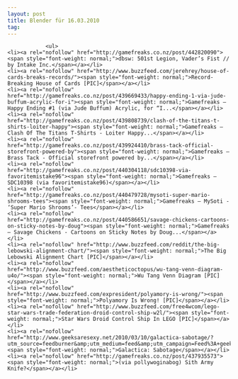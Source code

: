 ```yaml
---
layout: post
title: Blender für 16.03.2010
tag: 
---
```



                <ul>
    <li><a rel="nofollow" href="http://gamefreaks.co.nz/post/442820090"><span style="font-weight: normal;">dbsw: 501st Legion, Vader’s Fist // by Intake Inc.</span></a></li>
    <li><a rel="nofollow" href="http://www.buzzfeed.com/jerehrey/house-of-cards-breaks-records/"><span style="font-weight: normal;">Record-Breaking House of Cards [PIC]</span></a></li>
    <li><a rel="nofollow" href="http://gamefreaks.co.nz/post/439669433/happy-ending-1-via-jude-buffum-acrylic-for-i"><span style="font-weight: normal;">Gamefreaks — Happy Ending #1 (via Jude Buffum) Acrylic, for “I...</span></a></li>
    <li><a rel="nofollow" href="http://gamefreaks.co.nz/post/439808739/clash-of-the-titans-t-shirts-loiter-happy"><span style="font-weight: normal;">Gamefreaks — Clash Of The Titans T-Shirts - Loiter Happy...</span></a></li>
    <li><a rel="nofollow" href="http://gamefreaks.co.nz/post/439924410/brass-tack-official-storefront-powered-by"><span style="font-weight: normal;">Gamefreaks — Brass Tack - Official storefront powered by...</span></a></li>
    <li><a rel="nofollow" href="http://gamefreaks.co.nz/post/440304118/sdc10398-via-favoritemistake96"><span style="font-weight: normal;">Gamefreaks — SDC10398 (via favoritemistake96)</span></a></li>
    <li><a rel="nofollow" href="http://gamefreaks.co.nz/post/440479728/mysoti-super-mario-shrooms-tees"><span style="font-weight: normal;">Gamefreaks — MySoti - ‘Super Mario Shrooms’- Tees</span></a></li>
    <li><a rel="nofollow" href="http://gamefreaks.co.nz/post/440586651/savage-chickens-cartoons-on-sticky-notes-by-doug"><span style="font-weight: normal;">Gamefreaks — Savage Chickens - Cartoons on Sticky Notes by Doug...</span></a></li>
    <li><a rel="nofollow" href="http://www.buzzfeed.com/reddit/the-big-lebowski-alignment-chart/"><span style="font-weight: normal;">The Big Lebowski Alignment Chart [PIC]</span></a></li>
    <li><a rel="nofollow" href="http://www.buzzfeed.com/aestheticoctopus/wu-tang-venn-diagram-u4o/"><span style="font-weight: normal;">Wu Tang Venn Diagram [PIC]</span></a></li>
    <li><a rel="nofollow" href="http://www.buzzfeed.com/expresident/polyamory-is-wrong/"><span style="font-weight: normal;">Polyamory Is Wrong! [PIC]</span></a></li>
    <li><a rel="nofollow" href="http://www.buzzfeed.com/free4wcom/lego-star-wars-trade-federation-droid-control-ship-w2l/"><span style="font-weight: normal;">Star Wars Droid Control Ship In LEGO [PIC]</span></a></li>
    <li><a rel="nofollow" href="http://www.geeksaresexy.net/2010/03/10/galactica-sabotage/?utm_source=feedburner&amp;utm_medium=feed&amp;utm_campaign=Feed%3A+geeksAreSexyTechnologyNews+%28%5BGeeks+are+Sexy%5D+technology+news%29"><span style="font-weight: normal;">Galactica: Sabotage</span></a></li>
    <li><a rel="nofollow" href="http://gamefreaks.co.nz/post/437935573"><span style="font-weight: normal;">(via pollywoginabog) Sith Army Knife?</span></a></li>
</ul>
            
